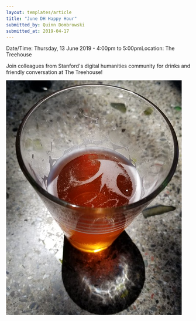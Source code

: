 ```yaml
---
layout: templates/article
title: "June DH Happy Hour"
submitted_by: Quinn Dombrowski
submitted_at: 2019-04-17
---
```



Date/Time: Thursday, 13 June 2019 - 4:00pm to 5:00pmLocation: The Treehouse

Join colleagues from Stanford's digital humanities community for drinks and friendly conversation at The Treehouse!




![](../post-images/43221223371_2e9da21707_z.jpg)


